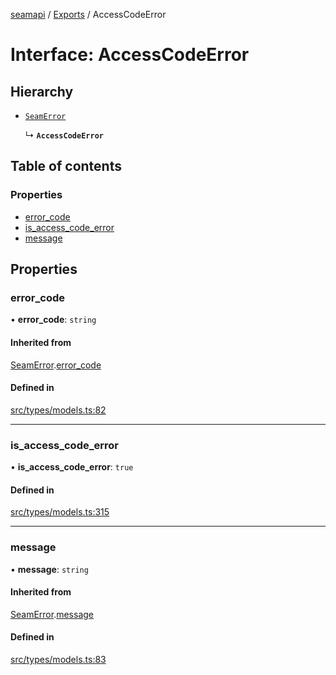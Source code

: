 [seamapi](../README.md) / [Exports](../modules.md) / AccessCodeError

# Interface: AccessCodeError

## Hierarchy

- [`SeamError`](SeamError.md)

  ↳ **`AccessCodeError`**

## Table of contents

### Properties

- [error\_code](AccessCodeError.md#error_code)
- [is\_access\_code\_error](AccessCodeError.md#is_access_code_error)
- [message](AccessCodeError.md#message)

## Properties

### error\_code

• **error\_code**: `string`

#### Inherited from

[SeamError](SeamError.md).[error_code](SeamError.md#error_code)

#### Defined in

[src/types/models.ts:82](https://github.com/seamapi/javascript/blob/main/src/types/models.ts#L82)

___

### is\_access\_code\_error

• **is\_access\_code\_error**: ``true``

#### Defined in

[src/types/models.ts:315](https://github.com/seamapi/javascript/blob/main/src/types/models.ts#L315)

___

### message

• **message**: `string`

#### Inherited from

[SeamError](SeamError.md).[message](SeamError.md#message)

#### Defined in

[src/types/models.ts:83](https://github.com/seamapi/javascript/blob/main/src/types/models.ts#L83)
